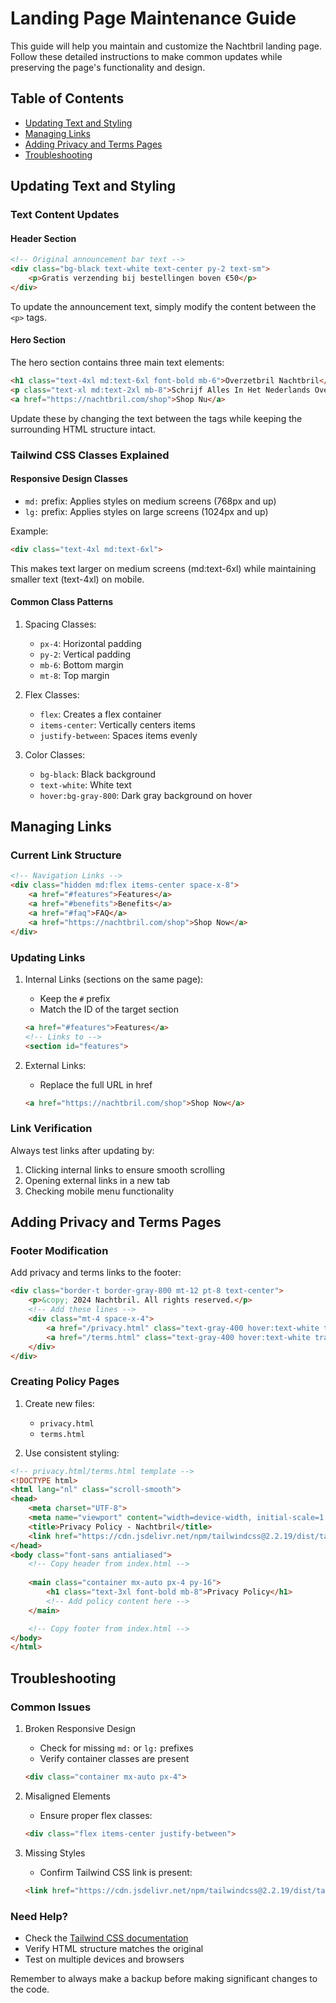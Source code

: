 # Landing Page Maintenance Guide

This guide will help you maintain and customize the Nachtbril landing page. Follow these detailed instructions to make common updates while preserving the page's functionality and design.

## Table of Contents
- [Updating Text and Styling](#updating-text-and-styling)
- [Managing Links](#managing-links)
- [Adding Privacy and Terms Pages](#adding-privacy-and-terms-pages)
- [Troubleshooting](#troubleshooting)

## Updating Text and Styling

### Text Content Updates

#### Header Section
```html
<!-- Original announcement bar text -->
<div class="bg-black text-white text-center py-2 text-sm">
    <p>Gratis verzending bij bestellingen boven €50</p>
</div>
```
To update the announcement text, simply modify the content between the `<p>` tags.

#### Hero Section
The hero section contains three main text elements:
```html
<h1 class="text-4xl md:text-6xl font-bold mb-6">Overzetbril Nachtbril</h1>
<p class="text-xl md:text-2xl mb-8">Schrijf Alles In Het Nederlands Over Overzetbril Nachtbril</p>
<a href="https://nachtbril.com/shop">Shop Nu</a>
```
Update these by changing the text between the tags while keeping the surrounding HTML structure intact.

### Tailwind CSS Classes Explained

#### Responsive Design Classes
- `md:` prefix: Applies styles on medium screens (768px and up)
- `lg:` prefix: Applies styles on large screens (1024px and up)

Example:
```html
<div class="text-4xl md:text-6xl">
```
This makes text larger on medium screens (md:text-6xl) while maintaining smaller text (text-4xl) on mobile.

#### Common Class Patterns
1. Spacing Classes:
   - `px-4`: Horizontal padding
   - `py-2`: Vertical padding
   - `mb-6`: Bottom margin
   - `mt-8`: Top margin

2. Flex Classes:
   - `flex`: Creates a flex container
   - `items-center`: Vertically centers items
   - `justify-between`: Spaces items evenly

3. Color Classes:
   - `bg-black`: Black background
   - `text-white`: White text
   - `hover:bg-gray-800`: Dark gray background on hover

## Managing Links

### Current Link Structure
```html
<!-- Navigation Links -->
<div class="hidden md:flex items-center space-x-8">
    <a href="#features">Features</a>
    <a href="#benefits">Benefits</a>
    <a href="#faq">FAQ</a>
    <a href="https://nachtbril.com/shop">Shop Now</a>
</div>
```

### Updating Links
1. Internal Links (sections on the same page):
   - Keep the `#` prefix
   - Match the ID of the target section
   ```html
   <a href="#features">Features</a>
   <!-- Links to -->
   <section id="features">
   ```

2. External Links:
   - Replace the full URL in href
   ```html
   <a href="https://nachtbril.com/shop">Shop Now</a>
   ```

### Link Verification
Always test links after updating by:
1. Clicking internal links to ensure smooth scrolling
2. Opening external links in a new tab
3. Checking mobile menu functionality

## Adding Privacy and Terms Pages

### Footer Modification
Add privacy and terms links to the footer:
```html
<div class="border-t border-gray-800 mt-12 pt-8 text-center">
    <p>&copy; 2024 Nachtbril. All rights reserved.</p>
    <!-- Add these lines -->
    <div class="mt-4 space-x-4">
        <a href="/privacy.html" class="text-gray-400 hover:text-white transition-colors duration-300">Privacy Policy</a>
        <a href="/terms.html" class="text-gray-400 hover:text-white transition-colors duration-300">Terms of Service</a>
    </div>
</div>
```

### Creating Policy Pages
1. Create new files:
   - `privacy.html`
   - `terms.html`

2. Use consistent styling:
```html
<!-- privacy.html/terms.html template -->
<!DOCTYPE html>
<html lang="nl" class="scroll-smooth">
<head>
    <meta charset="UTF-8">
    <meta name="viewport" content="width=device-width, initial-scale=1.0">
    <title>Privacy Policy - Nachtbril</title>
    <link href="https://cdn.jsdelivr.net/npm/tailwindcss@2.2.19/dist/tailwind.min.css" rel="stylesheet">
</head>
<body class="font-sans antialiased">
    <!-- Copy header from index.html -->
    
    <main class="container mx-auto px-4 py-16">
        <h1 class="text-3xl font-bold mb-8">Privacy Policy</h1>
        <!-- Add policy content here -->
    </main>

    <!-- Copy footer from index.html -->
</body>
</html>
```

## Troubleshooting

### Common Issues

1. Broken Responsive Design
   - Check for missing `md:` or `lg:` prefixes
   - Verify container classes are present
   ```html
   <div class="container mx-auto px-4">
   ```

2. Misaligned Elements
   - Ensure proper flex classes:
   ```html
   <div class="flex items-center justify-between">
   ```

3. Missing Styles
   - Confirm Tailwind CSS link is present:
   ```html
   <link href="https://cdn.jsdelivr.net/npm/tailwindcss@2.2.19/dist/tailwind.min.css" rel="stylesheet">
   ```

### Need Help?
- Check the [Tailwind CSS documentation](https://tailwindcss.com/docs)
- Verify HTML structure matches the original
- Test on multiple devices and browsers

Remember to always make a backup before making significant changes to the code.